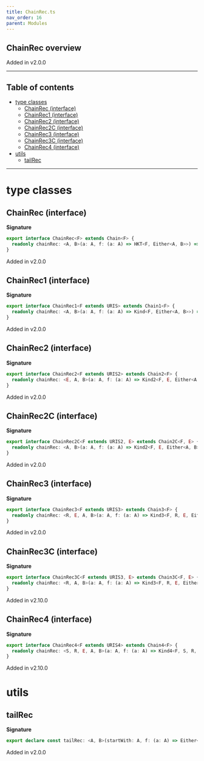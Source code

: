```yaml
---
title: ChainRec.ts
nav_order: 16
parent: Modules
---
```


## ChainRec overview

Added in v2.0.0

---

<h2 class="text-delta">Table of contents</h2>

- [type classes](#type-classes)
  - [ChainRec (interface)](#chainrec-interface)
  - [ChainRec1 (interface)](#chainrec1-interface)
  - [ChainRec2 (interface)](#chainrec2-interface)
  - [ChainRec2C (interface)](#chainrec2c-interface)
  - [ChainRec3 (interface)](#chainrec3-interface)
  - [ChainRec3C (interface)](#chainrec3c-interface)
  - [ChainRec4 (interface)](#chainrec4-interface)
- [utils](#utils)
  - [tailRec](#tailrec)

---

# type classes

## ChainRec (interface)

**Signature**

```ts
export interface ChainRec<F> extends Chain<F> {
  readonly chainRec: <A, B>(a: A, f: (a: A) => HKT<F, Either<A, B>>) => HKT<F, B>
}
```

Added in v2.0.0

## ChainRec1 (interface)

**Signature**

```ts
export interface ChainRec1<F extends URIS> extends Chain1<F> {
  readonly chainRec: <A, B>(a: A, f: (a: A) => Kind<F, Either<A, B>>) => Kind<F, B>
}
```

Added in v2.0.0

## ChainRec2 (interface)

**Signature**

```ts
export interface ChainRec2<F extends URIS2> extends Chain2<F> {
  readonly chainRec: <E, A, B>(a: A, f: (a: A) => Kind2<F, E, Either<A, B>>) => Kind2<F, E, B>
}
```

Added in v2.0.0

## ChainRec2C (interface)

**Signature**

```ts
export interface ChainRec2C<F extends URIS2, E> extends Chain2C<F, E> {
  readonly chainRec: <A, B>(a: A, f: (a: A) => Kind2<F, E, Either<A, B>>) => Kind2<F, E, B>
}
```

Added in v2.0.0

## ChainRec3 (interface)

**Signature**

```ts
export interface ChainRec3<F extends URIS3> extends Chain3<F> {
  readonly chainRec: <R, E, A, B>(a: A, f: (a: A) => Kind3<F, R, E, Either<A, B>>) => Kind3<F, R, E, B>
}
```

Added in v2.0.0

## ChainRec3C (interface)

**Signature**

```ts
export interface ChainRec3C<F extends URIS3, E> extends Chain3C<F, E> {
  readonly chainRec: <R, A, B>(a: A, f: (a: A) => Kind3<F, R, E, Either<A, B>>) => Kind3<F, R, E, B>
}
```

Added in v2.10.0

## ChainRec4 (interface)

**Signature**

```ts
export interface ChainRec4<F extends URIS4> extends Chain4<F> {
  readonly chainRec: <S, R, E, A, B>(a: A, f: (a: A) => Kind4<F, S, R, E, Either<A, B>>) => Kind4<F, S, R, E, B>
}
```

Added in v2.10.0

# utils

## tailRec

**Signature**

```ts
export declare const tailRec: <A, B>(startWith: A, f: (a: A) => Either<A, B>) => B
```

Added in v2.0.0
